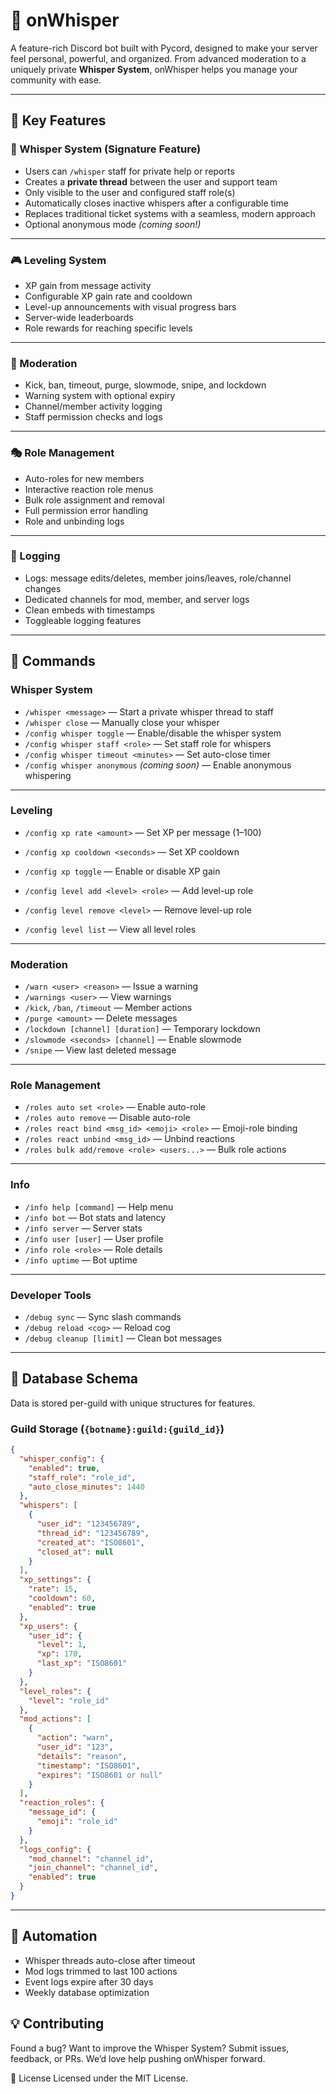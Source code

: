 # 🤫 onWhisper

A feature-rich Discord bot built with Pycord, designed to make your server feel personal, powerful, and organized. From advanced moderation to a uniquely private **Whisper System**, onWhisper helps you manage your community with ease.

---

## 🌟 Key Features

### 🧩 Whisper System (Signature Feature)
- Users can `/whisper` staff for private help or reports  
- Creates a **private thread** between the user and support team  
- Only visible to the user and configured staff role(s)  
- Automatically closes inactive whispers after a configurable time  
- Replaces traditional ticket systems with a seamless, modern approach  
- Optional anonymous mode *(coming soon!)*

---

### 🎮 Leveling System
- XP gain from message activity  
- Configurable XP gain rate and cooldown  
- Level-up announcements with visual progress bars  
- Server-wide leaderboards  
- Role rewards for reaching specific levels  

---

### 👮 Moderation
- Kick, ban, timeout, purge, slowmode, snipe, and lockdown  
- Warning system with optional expiry  
- Channel/member activity logging  
- Staff permission checks and logs  

---

### 🎭 Role Management
- Auto-roles for new members  
- Interactive reaction role menus  
- Bulk role assignment and removal  
- Full permission error handling  
- Role and unbinding logs  

---

### 📝 Logging
- Logs: message edits/deletes, member joins/leaves, role/channel changes  
- Dedicated channels for mod, member, and server logs  
- Clean embeds with timestamps  
- Toggleable logging features  

---

## 🧾 Commands

### Whisper System
- `/whisper <message>` — Start a private whisper thread to staff  
- `/whisper close` — Manually close your whisper  
- `/config whisper toggle` — Enable/disable the whisper system  
- `/config whisper staff <role>` — Set staff role for whispers  
- `/config whisper timeout <minutes>` — Set auto-close timer  
- `/config whisper anonymous` *(coming soon)* — Enable anonymous whispering

---

### Leveling
- `/config xp rate <amount>` — Set XP per message (1–100)  
- `/config xp cooldown <seconds>` — Set XP cooldown  
- `/config xp toggle` — Enable or disable XP gain  

- `/config level add <level> <role>` — Add level-up role  
- `/config level remove <level>` — Remove level-up role  
- `/config level list` — View all level roles  

---

### Moderation
- `/warn <user> <reason>` — Issue a warning  
- `/warnings <user>` — View warnings  
- `/kick`, `/ban`, `/timeout` — Member actions  
- `/purge <amount>` — Delete messages  
- `/lockdown [channel] [duration]` — Temporary lockdown  
- `/slowmode <seconds> [channel]` — Enable slowmode  
- `/snipe` — View last deleted message  

---

### Role Management
- `/roles auto set <role>` — Enable auto-role  
- `/roles auto remove` — Disable auto-role  
- `/roles react bind <msg_id> <emoji> <role>` — Emoji-role binding  
- `/roles react unbind <msg_id>` — Unbind reactions  
- `/roles bulk add/remove <role> <users...>` — Bulk role actions  

---

### Info
- `/info help [command]` — Help menu  
- `/info bot` — Bot stats and latency  
- `/info server` — Server stats  
- `/info user [user]` — User profile  
- `/info role <role>` — Role details  
- `/info uptime` — Bot uptime  

---

### Developer Tools
- `/debug sync` — Sync slash commands  
- `/debug reload <cog>` — Reload cog  
- `/debug cleanup [limit]` — Clean bot messages  

---

## 🧂 Database Schema

Data is stored per-guild with unique structures for features.

### Guild Storage (`{botname}:guild:{guild_id}`)
```json
{
  "whisper_config": {
    "enabled": true,
    "staff_role": "role_id",
    "auto_close_minutes": 1440
  },
  "whispers": [
    {
      "user_id": "123456789",
      "thread_id": "123456789",
      "created_at": "ISO8601",
      "closed_at": null
    }
  ],
  "xp_settings": {
    "rate": 15,
    "cooldown": 60,
    "enabled": true
  },
  "xp_users": {
    "user_id": {
      "level": 1,
      "xp": 170,
      "last_xp": "ISO8601"
    }
  },
  "level_roles": {
    "level": "role_id"
  },
  "mod_actions": [
    {
      "action": "warn",
      "user_id": "123",
      "details": "reason",
      "timestamp": "ISO8601",
      "expires": "ISO8601 or null"
    }
  ],
  "reaction_roles": {
    "message_id": {
      "emoji": "role_id"
    }
  },
  "logs_config": {
    "mod_channel": "channel_id",
    "join_channel": "channel_id",
    "enabled": true
  }
}
```
---
## 🧹 Automation
- Whisper threads auto-close after timeout
- Mod logs trimmed to last 100 actions
- Event logs expire after 30 days
- Weekly database optimization

## 💡 Contributing

Found a bug? Want to improve the Whisper System?
Submit issues, feedback, or PRs. We’d love help pushing onWhisper forward.

📄 License
Licensed under the MIT License.
